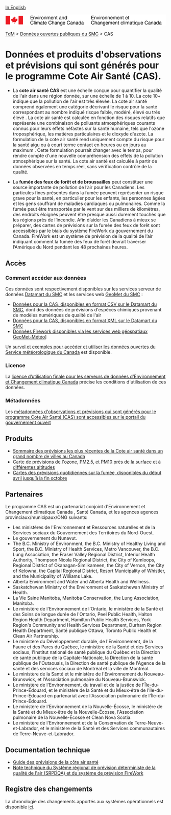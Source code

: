 [In English](readme_aqhi_en.md)

![ECCC logo](../../img_eccc-logo.png)

[TdM](../../readme_fr.md) > [Données ouvertes publiques du SMC](../readme_fr.md) > CAS

# Données et produits d'observations et prévisions qui sont générés pour le programme Cote Air Santé (CAS). 

* La **cote air santé CAS** est une échelle conçue pour quantifier la qualité de l'air dans une région donnée, sur une échelle de 1 à 10. La cote 10+ indique que la pollution de l'air est très élevée. La cote air santé comprend également une catégorie décrivant le risque pour la santé correspondant au nombre indiqué risque faible, modéré, élevé ou très élevé . La cote air santé est calculée en fonction des risques relatifs que représente une combinaison de polluants atmosphériques courants connus pour leurs effets néfastes sur la santé humaine, tels que l'ozone troposphérique, les matières particulaires et le dioxyde d'azote. La formulation de la cote air santé rend uniquement compte du risque pour la santé aigu ou à court terme contact en heures ou en jours au maximum .
Cette formulation pourrait changer avec le temps, pour rendre compte d'une nouvelle compréhension des effets de la pollution atmosphérique sur la santé. La cote air santé est calculée à partir de données observées en temps réel, sans vérification contrôle de la qualité.

* La **fumée des feux de forêt et de broussailles** peut constituer une source importante de pollution de l’air pour les Canadiens. Les particules fines présentes dans la fumée peuvent représenter un risque grave pour la santé, en particulier pour les enfants, les personnes âgées et les gens souffrant de maladies cardiaques ou pulmonaires. Comme la fumée peut être transportée par le vent sur des milliers de kilomètres, des endroits éloignés peuvent être presque aussi durement touchés que les régions près de l’incendie. Afin d’aider les Canadiens à mieux se préparer, des cartes de prévisions sur la fumée des feux de forêt sont accessibles par le biais du système FireWork du gouvernement du Canada. FireWork est un système de prévision de la qualité de l’air indiquant comment la fumée des feux de forêt devrait traverser l’Amérique du Nord pendant les 48 prochaines heures.

## Accès

### Comment accéder aux données

Ces données sont respectivement disponibles sur les services serveur de données [Datamart du SMC](../../msc-datamart/readme_fr.md) et les services web [GeoMet du SMC](../../msc-geomet/readme_fr.md) :

* [Données pour la CAS, disponibles en format CSV sur le Datamart du SMC](readme_aqhi-datamartcsv_fr.md), dont des données de prévisions d'espèces chimiques provenant de modèles numériques de qualité de l'air
* [Données pour la CAS, disponibles en format XML sur le Datamart du SMC](readme_aqhi-datamartxml_fr.md)
* [Données Firework disponibles via les services web géospatiaux GeoMet-Météo](../../msc-geomet/readme_fr.md)]

Un [survol et exemples pour accéder et utiliser les données ouvertes du Service météorologique du Canada](../../usage/readme_fr.md) est disponible.

### Licence

La [licence d’utilisation finale pour les serveurs de données d’Environnement et Changement climatique Canada](../../licence/readme_fr.md) précise les conditions d'utilisation de ces données.

### Métadonnées

Les [métadonnées d'observations et prévisions qui sont générés pour le programme Cote Air Santé (CAS) sont accessibles sur le portail du gouvernement ouvert](https://ouvert.canada.ca/data/fr/dataset/a563e47d-6eb9-4f7f-933c-222ae49fe57f)

## Produits

* [Sommaire des prévisions les plus récentes de la Cote air santé dans un grand nombre de villes au Canada](https://meteo.gc.ca/airquality/pages/index_f.html)
* [Carte de prévisions de l'ozone, PM2.5, et PM10 près de la surface et à différentes altitudes](https://meteo.gc.ca/aqfm/index_f.html)
* [Cartes des prévisions quotidiennes sur la fumée, disponibles du début avril jusqu’à la fin octobre](https://meteo.gc.ca/firework/index_f.html)

## Partenaires

Le programme CAS est un partenariat conjoint d'Environnement et Changement climatique Canada , Santé Canada, et les agences
agences provinciaux/municipaux/ONG suivants:

* Les ministères de l'Environnement et Ressources naturelles et de la Services sociaux du Gouvernement 
des Territoires du Nord-Ouest.
* Le gouvernement du Nunavut.
* The B.C. Ministry of Environment, the B.C. Ministry of Healthy Living and Sport, the B.C. Ministry
of Health Services, Metro Vancouver, the B.C. Lung Association, the Fraser Valley Regional District,
Interior Health Authority, Thompson Nicola Regional District, the City of Kamloops, Regional District
of Okanagan-Similkameen, the City of Vernon, the City of Kelowna, the Capital Regional District,
Resort Municipality of Whistler, and the Municipality of Williams Lake.
* Alberta Environment and Water and Alberta Health and Wellness.
* Saskatchewan Ministry of the Environment et Saskatchewan Ministry of Health.
* La Vie Saine Manitoba, Manitoba Conservation, the Lung Association, Manitoba.
* Le ministère de l'Environnement de l'Ontario, le ministère de la Santé et des Soins de longue durée
de l'Ontario, Peel Public Health, Halton Region Health Department, Hamilton Public Health Services,
York Region's Community and Health Services Department, Durham Region Health Department, Santé publique
Ottawa, Toronto Public Health et Clean Air Partnership.
* Le ministère du Développement durable, de l'Environnement, de la Faune et des Parcs du Québec, le
ministère de la Santé et des Services sociaux, l'Institut national de santé publique du Québec et la
Direction de santé publique de la Capitale-Nationale, la Direction de la santé publique de l'Outaouais,
la Direction de santé publique de l'Agence de la santé et des services sociaux de Montréal et la ville
de Montréal.
* Le ministère de la Santé et le ministère de l'Environnement du Nouveau-Brunswick, et l'Association pulmonaire
du Nouveau-Brunswick.
* Le ministère de l'Environnement, du travail et de la justice de l'Île-du-Prince-Édouard, et le ministère de la
Santé et du Mieux-être de l'Île-du-Prince-Édouard en partenariat avec l'Association pulmonaire de l'Île-du-
Prince-Édouard.
* Le ministère de l'Environnement de la Nouvelle-Écosse, le ministére de la Santé et du Mieux-être de la
Nouvelle-Écosse, l'Association pulmonaire de la Nouvelle-Écosse et Clean Nova Scotia.
* Le ministère de l'Environnement et de la Conservation de Terre-Neuve-et-Labrador, et le ministère de la
Santé et des Services communautaires de Terre-Neuve-et-Labrador.

## Documentation technique

* [Guide des prévisions de la côte air santé ](https://www.canada.ca/fr/environnement-changement-climatique/services/meteo-sante/publications/guide-previsions-cote-air-sante.html)
* [Note technique du Système régional de prévision déterministe de la qualité de l'air (SRPDQA) et du système de prévision FireWork](http://collaboration.cmc.ec.gc.ca/cmc/CMOI/product_guide/docs/tech_notes/technote_raqdps-v20_20180918_f.pdf)

## Registre des changements 

La chronologie des changements apportés aux systèmes opérationnels est disponible [ici](https://collaboration.cmc.ec.gc.ca/cmc/cmoi/product_guide/docs/changes_f.html).


